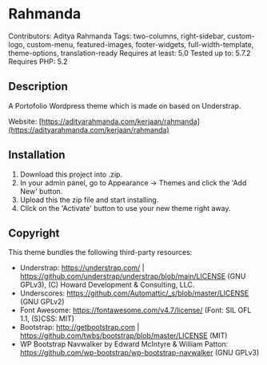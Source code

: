 # Rahmanda
Contributors: Aditya Rahmanda
Tags: two-columns, right-sidebar, custom-logo, custom-menu, featured-images, footer-widgets, full-width-template, theme-options, translation-ready
Requires at least: 5.0
Tested up to: 5.7.2
Requires PHP: 5.2

## Description

A Portofolio Wordpress theme which is made on based on Understrap.

Website: [https://adityarahmanda.com/kerjaan/rahmanda](https://adityarahmanda.com/kerjaan/rahmanda)

## Installation

1. Download this project into .zip.
2. In your admin panel, go to Appearance -> Themes and click the 'Add New' button.
3. Upload this the zip file and start installing.
4. Click on the 'Activate' button to use your new theme right away.

## Copyright

This theme bundles the following third-party resources:

* Understrap: https://understrap.com/ | https://github.com/understrap/understrap/blob/main/LICENSE (GNU GPLv3), (C) Howard Development & Consulting, LLC.
* Underscores: https://github.com/Automattic/_s/blob/master/LICENSE (GNU GPLv2)
* Font Awesome: https://fontawesome.com/v4.7/license/ (Font: SIL OFL 1.1, (S)CSS: MIT)
* Bootstrap: http://getbootstrap.com | https://github.com/twbs/bootstrap/blob/master/LICENSE (MIT)
* WP Bootstrap Navwalker by Edward McIntyre & William Patton: https://github.com/wp-bootstrap/wp-bootstrap-navwalker (GNU GPLv3)
